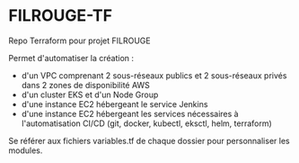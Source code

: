 # FILROUGE-TF
Repo Terraform pour projet FILROUGE

Permet d'automatiser la création :
- d'un VPC comprenant 2 sous-réseaux publics et 2 sous-réseaux privés dans 2 zones de disponibilité AWS
- d'un cluster EKS et d'un Node Group
- d'une instance EC2 hébergeant le service Jenkins
- d'une instance EC2 hébergeant les services nécessaires à l'automatisation CI/CD (git, docker, kubectl, eksctl, helm, terraform)

Se référer aux fichiers variables.tf de chaque dossier pour personnaliser les modules. 